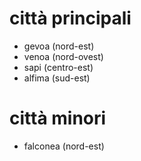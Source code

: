 # città principali
- gevoa (nord-est)
- venoa (nord-ovest)
- sapi (centro-est)
- alfima (sud-est)
# città minori
- falconea (nord-est)